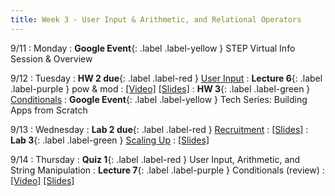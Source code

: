 ```yaml
---
title: Week 3 - User Input & Arithmetic, and Relational Operators
---
```


9/11
: Monday
: **Google Event**{: .label .label-yellow } STEP Virtual Info Session & Overview

9/12 
: Tuesday
: **HW 2 due**{: .label .label-red } [User Input](https://edstem.org/us/courses/41440/lessons/70331/slides/402532)
: **Lecture 6**{: .label .label-purple } pow & mod
  : [\[Video\]](https://www.youtube.com/watch?v=IIMqerzfx6k) [\[Slides\]](https://edstem.org/us/courses/41440/lessons/70332/slides/407211)
: **HW 3**{: .label .label-green } [Conditionals](https://edstem.org/us/courses/41440/lessons/70332/slides/406879)
: **Google Event**{: .label .label-yellow } Tech Series: Building Apps from Scratch

9/13
: Wednesday
: **Lab 2 due**{: .label .label-red } [Recruitment](https://edstem.org/us/courses/41440/lessons/75000/slides/407182)
  : [\[Slides\]](https://edstem.org/us/courses/41440/lessons/70330/slides/376323)
: **Lab 3**{: .label .label-green } [Scaling Up](https://edstem.org/us/courses/41440/lessons/75127/slides/408427)
  : [\[Slides\]](https://edstem.org/us/courses/41440/lessons/75127/slides/409443)

9/14 
: Thursday
: **Quiz 1**{: .label .label-red } User Input, Arithmetic, and String Manipulation
: **Lecture 7**{: .label .label-purple } Conditionals (review)
  : [\[Video\]](https://edstem.org/us/courses/41440/lessons/70332/slides/407602) [\[Slides\]](https://edstem.org/us/courses/41440/lessons/70332/slides/407603)